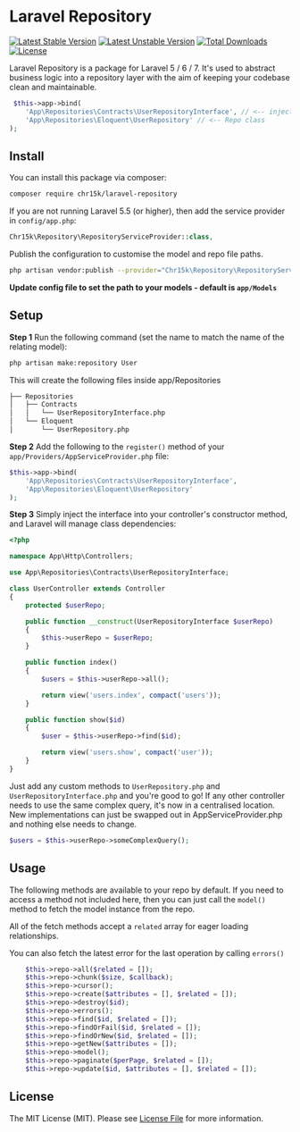# Laravel Repository

[![Latest Stable Version](https://poser.pugx.org/chr15k/laravel-repository/v)](//packagist.org/packages/chr15k/laravel-repository) [![Latest Unstable Version](https://poser.pugx.org/chr15k/laravel-repository/v/unstable)](//packagist.org/packages/chr15k/laravel-repository) [![Total Downloads](https://poser.pugx.org/chr15k/laravel-repository/downloads)](//packagist.org/packages/chr15k/laravel-repository) [![License](https://poser.pugx.org/chr15k/laravel-repository/license)](//packagist.org/packages/chr15k/laravel-repository)

Laravel Repository is a package for Laravel 5 / 6 / 7.
It's used to abstract business logic into a repository layer with the aim of keeping
your codebase clean and maintainable.

```php
 $this->app->bind(
    'App\Repositories\Contracts\UserRepositoryInterface', // <-- injected into controller constructor
    'App\Repositories\Eloquent\UserRepository' // <-- Repo class
);
```

## Install
You can install this package via composer:

```bash
composer require chr15k/laravel-repository
```

If you are not running Laravel 5.5 (or higher), then add the service provider in `config/app.php`:

```php
Chr15k\Repository\RepositoryServiceProvider::class,
```

Publish the configuration to customise the model and repo file paths.
```bash
php artisan vendor:publish --provider="Chr15k\Repository\RepositoryServiceProvider"
```

**Update config file to set the path to your models - default is `app/Models`**

## Setup

**Step 1**
Run the following command (set the name to match the name of the relating model):

```bash
php artisan make:repository User
```

This will create the following files inside app/Repositories

```bash
├── Repositories
│   ├── Contracts
│   │   └── UserRepositoryInterface.php
│   └── Eloquent
│       └── UserRepository.php
```

**Step 2**
Add the following to the `register()` method of your `app/Providers/AppServiceProvider.php` file:

```php
$this->app->bind(
    'App\Repositories\Contracts\UserRepositoryInterface',
    'App\Repositories\Eloquent\UserRepository'
);
```

**Step 3**
Simply inject the interface into your controller's constructor method, and Laravel will manage class dependencies:

```php
<?php

namespace App\Http\Controllers;

use App\Repositories\Contracts\UserRepositoryInterface;

class UserController extends Controller
{
    protected $userRepo;

    public function __construct(UserRepositoryInterface $userRepo)
    {
        $this->userRepo = $userRepo;
    }

    public function index()
    {
        $users = $this->userRepo->all();

        return view('users.index', compact('users'));
    }

    public function show($id)
    {
        $user = $this->userRepo->find($id);

        return view('users.show', compact('user'));
    }
}
```

Just add any custom methods to `UserRepository.php` and `UserRepositoryInterface.php` and you're good to go!
If any other controller needs to use the same complex query, it's now in a centralised location.
New implementations can just be swapped out in AppServiceProvider.php and nothing else needs to change.

```php
$users = $this->userRepo->someComplexQuery();
```

## Usage
The following methods are available to your repo by default. If you need to access a method not included here,
then you can just call the `model()` method to fetch the model instance from the repo.

All of the fetch methods accept a `related` array for eager loading relationships.

You can also fetch the latest error for the last operation by calling `errors()`
```php
    $this->repo->all($related = []);
    $this->repo->chunk($size, $callback);
    $this->repo->cursor();
    $this->repo->create($attributes = [], $related = []);
    $this->repo->destroy($id);
    $this->repo->errors();
    $this->repo->find($id, $related = []);
    $this->repo->findOrFail($id, $related = []);
    $this->repo->findOrNew($id, $related = []);
    $this->repo->getNew($attributes = []);
    $this->repo->model();
    $this->repo->paginate($perPage, $related = []);
    $this->repo->update($id, $attributes = [], $related = []);
```

## License
The MIT License (MIT). Please see [License File](https://github.com/chr15k/laravel-repository/blob/master/LICENSE) for more information.
